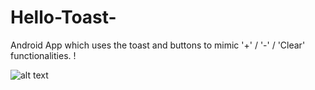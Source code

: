 # Hello-Toast-
Android App which uses the toast and buttons to mimic '+' / '-' / 'Clear' functionalities. !

![alt text](https://github.com/dopecoder007/Hello-Toast-/blob/master/Sample.png?raw=true)
